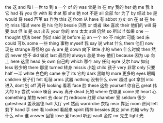 the  这
  and   和
  i   一世
  to   到
  a   一个
  of   的
  was   曾是
  in   在
  my   我的
  her   她
  me   我
  it   它
  had   有
  you   你
  with   和
  that   那
  she   她
  not   不是
  all   全部
  for   为了
  by   经过
  be   是
  would   将
  reed   芦苇
  as   作为
  this   这
  from   从
  have   有
  abbot   方丈
  on   在
  at   在
  he   他
  miss   错过
  were   是
  his   他的
  bessie   贝西
  or   或者
  like   喜欢
  their   他们的
  will   将要
  but   但
  is   是
  out   出去
  your   你的
  mrs   太太
  still   仍然
  so   所以
  if   如果
  one   一
  thought   想法
  been   到过
  said   说
  before   前
  an   一个
  no   不
  might   可能
  bed   床
  could   可以
  some   一些
  thing   事物
  myself   我
  say   说
  what   什么
  them   他们
  now   现在
  strange   奇怪的
  go   去
  are   是
  down   向下
  little   小的
  when   什么时候
  then   然后
  never   绝不
  did   做过
  last   最后的
  always   总是
  they   他们
  because   因为
  up   向上
  here   这里
  head   头
  own   自己的
  which   哪个
  any   任何
  eyre   艾尔
  how   如何
  less   较少的
  there   那里
  turned   转身
  missis   小姐
  child   孩子
  very   非常
  only   只要
  half   一半
  white   白色的
  came   来了
  its   它的
  dark   黑暗的
  more   更多的
  eyes   眼睛
  children   孩子们
  felt   毛毡
  arms   武器
  nothing   没有什么
  over   超过
  got   拿到
  into   进入
  dont   别
  off   离开
  looking   看着
  face   脸
  these   这些
  yourself   你自己
  great   伟大的
  try   尝试
  voice   嗓音
  away   离开
  dead   死的
  where   在哪里
  come   来
  heart   心
  something   某物
  went   去
  door   门
  redroom   红房
  chamber   室
  seldom   很少
  gateshead   盖茨黑德
  hall   大厅
  yet   然而
  wardrobe   衣柜
  near   靠近
  room   房间
  left   剩下
  hand   手
  see   看
  looked   看起来
  spirit   精神
  bessies   美女
  john   约翰
  why   为什么
  who   谁
  answer   回答
  love   爱
  heard   听到
  vault   金库
  mr   先生
  light   光
